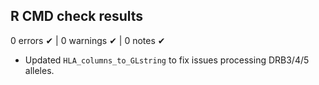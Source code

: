 ## R CMD check results

0 errors ✔ | 0 warnings ✔ | 0 notes ✔

* Updated `HLA_columns_to_GLstring` to fix issues processing DRB3/4/5 alleles. 
